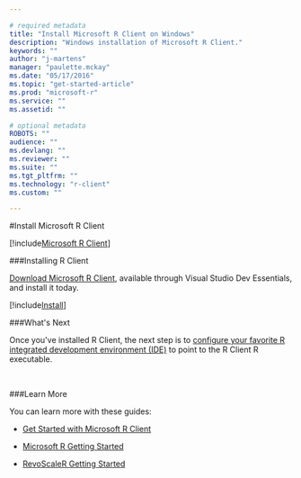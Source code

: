 ```yaml
---

# required metadata
title: "Install Microsoft R Client on Windows"
description: "Windows installation of Microsoft R Client."
keywords: ""
author: "j-martens"
manager: "paulette.mckay"
ms.date: "05/17/2016"
ms.topic: "get-started-article"
ms.prod: "microsoft-r"
ms.service: ""
ms.assetid: ""

# optional metadata
ROBOTS: ""
audience: ""
ms.devlang: ""
ms.reviewer: ""
ms.suite: ""
ms.tgt_pltfrm: ""
ms.technology: "r-client"
ms.custom: ""

---
```


#Install Microsoft R Client

[!include[Microsoft R Client](./includes/r-client/r-client-intro.md)]

###Installing R Client

[Download Microsoft R Client](http://aka.ms/rclient/download), available through Visual Studio Dev Essentials, and install it today. 

[!include[Install](./includes/r-client/r-client-install.md)]
<br>

###What's Next

Once you've installed R Client, the next step is to [configure your favorite R integrated development environment (IDE)](r-client-get-started.md#configure-ide) to point to the R Client R executable. 

<br>

###Learn More

You can learn more with these guides:

+ [Get Started with Microsoft R Client](r-client-get-started.md) 

+ [Microsoft R Getting Started](microsoft-r-getting-started.md) 

+ [RevoScaleR Getting Started](scaler-getting-started.md)